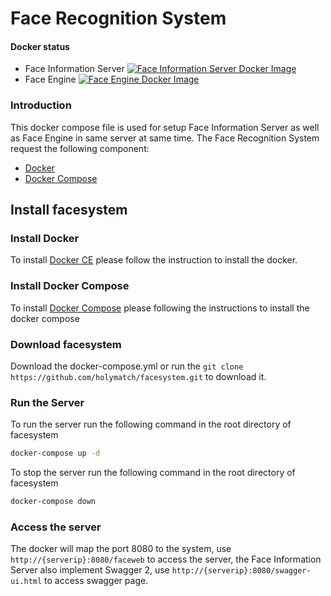 # Face Recognition System

#### Docker status
+ Face Information Server
[![Face Information Server Docker Image](https://dockerbuildbadges.quelltext.eu/status.svg?organization=holymatch&repository=faceweb)](https://hub.docker.com/r/holymatch/faceweb/)
+ Face Engine
[![Face Engine Docker Image](https://dockerbuildbadges.quelltext.eu/status.svg?organization=holymatch&repository=faceengine)](https://hub.docker.com/r/holymatch/faceengine/)


### Introduction
This docker compose file is used for setup Face Information Server as well as Face Engine in same server at same time.
The Face Recognition System request the following component:
+ [Docker](https://docs.docker.com/)
+ [Docker Compose](https://docs.docker.com/compose/)

## Install facesystem

### Install Docker
To install [Docker CE](https://docs.docker.com/install/#releases) please follow the instruction to install the docker.
### Install Docker Compose
To install [Docker Compose](https://docs.docker.com/compose/install/#install-compose) please following the instructions to install the docker compose
### Download facesystem
Download the docker-compose.yml or run the `git clone https://github.com/holymatch/facesystem.git` to download it.




### Run the Server
To run the server run the following command in the root directory of facesystem
```sh
docker-compose up -d
```

To stop the server run the following command in the root directory of facesystem
```sh
docker-compose down
```

### Access the server
The docker will map the port 8080 to the system, use `http://{serverip}:8080/faceweb` to access the server, the Face Information Server also implement Swagger 2, use `http://{serverip}:8080/swagger-ui.html` to access swagger page.
